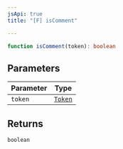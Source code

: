 ```yaml
---
jsApi: true
title: "[F] isComment"

---
```

```ts
function isComment(token): boolean
```

## Parameters

| Parameter | Type |
| ------ | ------ |
| `token` | [`Token`](../enumerations/Token.md) |

## Returns

`boolean`
